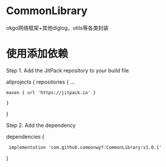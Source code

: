 # CommonLibrary
okgo网络框架+其他diglog，utils等各类封装

# 使用添加依赖
Step 1. Add the JitPack repository to your build file

allprojects {
    repositories {
	...
	
	maven { url 'https://jitpack.io' }
	
    }
}

Step 2. Add the dependency

dependencies {

     implementation 'com.github.comeonwyf:CommonLibrary:v1.0.1'
		
}
